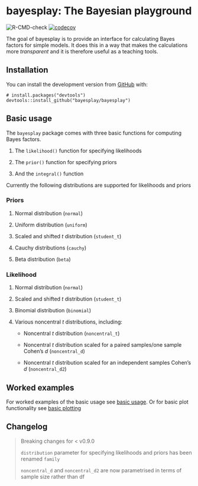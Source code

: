 
<!-- README.md is generated from README.Rmd. Please edit that file -->

# bayesplay: The Bayesian playground

<!-- badges: start -->

![R-CMD-check](https://github.com/bayesplay/bayesplay/workflows/R-CMD-check/badge.svg)
[![codecov](https://codecov.io/gh/bayesplay/bayesplay/branch/main/graph/badge.svg?token=hEQ5HY3XOd)](https://codecov.io/gh/bayesplay/bayesplay)

<!-- badges: end -->

The goal of bayesplay is to provide an interface for calculating Bayes
factors for simple models. It does this in a way that makes the
calculations more *transparent* and it is therefore useful as a teaching
tools.

## Installation

You can install the development version from
[GitHub](https://github.com/) with:

    # install.packages("devtools")
    devtools::install_github("bayesplay/bayesplay")

## Basic usage

The `bayesplay` package comes with three basic functions for computing
Bayes factors.

1.  The `likelihood()` function for specifying likelihoods

2.  The `prior()` function for specifying priors

3.  And the `integral()` function

Currently the following distributions are supported for likelihoods and
priors

### Priors

1.  Normal distribution (`normal`)

2.  Uniform distribution (`uniform`)

3.  Scaled and shifted *t* distribution (`student_t`)

4.  Cauchy distributions (`cauchy`)

5.  Beta distribution (`beta`)

### Likelihood

1.  Normal distribution (`normal`)

2.  Scaled and shifted *t* distribution (`student_t`)

3.  Binomial distribution (`binomial`)

4.  Various noncentral *t* distributions, including:

    -   Noncentral *t* distribution (`noncentral_t`)

    -   Noncentral *t* distribution scaled for a paired samples/one
        sample Cohen’s *d* (`noncentral_d`)

    -   Noncentral *t* distribution scaled for an independent samples
        Cohen’s *d* (`noncentral_d2`)

## Worked examples

For worked examples of the basic usage see [basic
usage](https://bayesplay.github.io/bayesplay/articles/basic.html). Or
for basic plot functionality see [basic
plotting](https://bayesplay.github.io/bayesplay/articles/plots.html)

## Changelog

> Breaking changes for &lt; v0.9.0
>
> `distribution` parameter for specifying likelihoods and priors has
> been renamed `family`
>
> `noncentral_d` and `noncentral_d2` are now parametrised in terms of
> sample size rather than df
